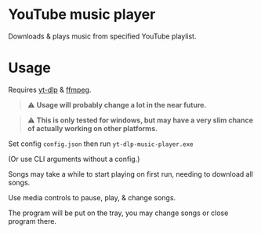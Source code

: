 
# YouTube music player

Downloads & plays music from specified YouTube playlist.

# Usage

Requires [yt-dlp](https://github.com/yt-dlp/yt-dlp) & [ffmpeg](https://ffmpeg.org/).

> ⚠ **Usage will probably change a lot in the near future.**

> ⚠ **This is only tested for windows, but may have a very slim chance of actually working on other platforms.**

Set config `config.json` then run `yt-dlp-music-player.exe`

(Or use CLI arguments without a config.)

Songs may take a while to start playing on first run, needing to download all songs.

Use media controls to pause, play, & change songs.

The program will be put on the tray, you may change songs or close program there.
